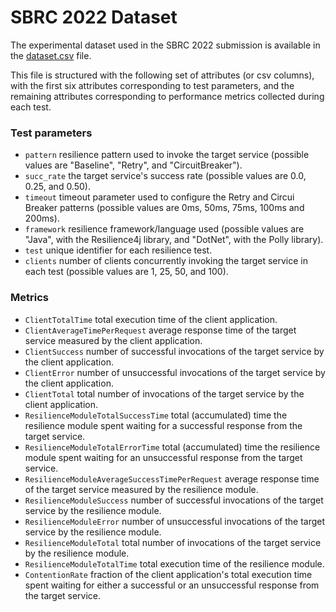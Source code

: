 # SBRC 2022 Dataset
The experimental dataset used in the SBRC 2022 submission is available in the [dataset.csv](dataset.csv) file.

This file is structured with the following set of attributes (or csv columns), with the first six attributes corresponding to test parameters, and the remaining attributes corresponding to performance metrics collected during each test.

### Test parameters
* `pattern` resilience pattern used to invoke the target service (possible values are "Baseline", "Retry", and "CircuitBreaker").
* `succ_rate` the target service's success rate (possible values are 0.0, 0.25, and 0.50).
* `timeout` timeout parameter used to configure the Retry and Circui Breaker patterns (possible values are 0ms, 50ms, 75ms, 100ms and 200ms).
* `framework` resilience framework/language used (possible values are "Java", with the Resilience4j library, and "DotNet", with the Polly library). 
* `test` unique identifier for each resilience test.
* `clients` number of clients concurrently invoking the target service in each test (possible values are 1, 25, 50, and 100).
### Metrics
* `ClientTotalTime` total execution time of the client application.
* `ClientAverageTimePerRequest` average response time of the target service measured by the client application.
* `ClientSuccess` number of successful invocations of the target service by the client application.
* `ClientError` number of unsuccessful invocations of the target service by the client application.
* `ClientTotal` total number of invocations of the target service by the client application.
* `ResilienceModuleTotalSuccessTime` total (accumulated) time the resilience module spent waiting for a successful response from the target service. 
* `ResilienceModuleTotalErrorTime` total (accumulated) time the resilience module spent waiting for an unsuccessful response from the target service.
* `ResilienceModuleAverageSuccessTimePerRequest` average response time of the target service measured by the resilience module.
* `ResilienceModuleSuccess` number of successful invocations of the target service by the resilience module.
* `ResilienceModuleError` number of unsuccessful invocations of the target service by the resilience module.
* `ResilienceModuleTotal` total number of invocations of the target service by the resilience module.
* `ResilienceModuleTotalTime` total execution time of the resilience module.
* `ContentionRate` fraction of the client application's total execution time spent waiting for either a successful or an unsuccessful response from the target service.
